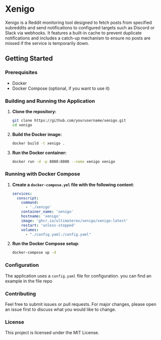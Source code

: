 # Xenigo

Xenigo is a Reddit monitoring tool designed to fetch posts from specified subreddits and send notifications to configured targets such as Discord or Slack via webhooks. It features a built-in cache to prevent duplicate notifications and includes a catch-up mechanism to ensure no posts are missed if the service is temporarily down.

## Getting Started

### Prerequisites

- Docker
- Docker Compose (optional, if you want to use it)

### Building and Running the Application

1. **Clone the repository:**

    ```sh
    git clone https://github.com/yourusername/xenigo.git
    cd xenigo
    ```

2. **Build the Docker image:**

    ```sh
    docker build -t xenigo .
    ```

3. **Run the Docker container:**

    ```sh
    docker run -d -p 8080:8080 --name xenigo xenigo
    ```

### Running with Docker Compose

1. **Create a `docker-compose.yml` file with the following content**:

   ```yaml
   services:
     conscript:
       command:
         - './xenigo'
       container_name: 'xenigo'
       hostname: 'xenigo'
       image: 'ghcr.io/ultimaterex/xenigo/xenigo:latest'
       restart: 'unless-stopped'
       volumes:
         - "./config.yaml:/config.yaml" 
   ```

2. **Run the Docker Compose setup**:

   ```sh
   docker-compose up -d
   ```

### Configuration

The application uses a `config.yaml` file for configuration. you can find an example in the file repo


### Contributing

Feel free to submit issues or pull requests. For major changes, please open an issue first to discuss what you would like to change.

### License

This project is licensed under the MIT License.
